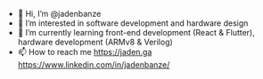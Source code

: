 - 👋 Hi, I’m @jadenbanze
- 👀 I’m interested in software development and hardware design
- 🌱 I’m currently learning front-end development (React & Flutter), hardware development (ARMv8 & Verilog)
- 📫 How to reach me https://jaden.ga https://www.linkedin.com/in/jadenbanze/

<!---
jadenbanze/jadenbanze is a ✨ special ✨ repository because its `README.md` (this file) appears on your GitHub profile.
You can click the Preview link to take a look at your changes.
--->
